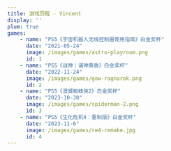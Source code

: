 ```yaml
---
title: 游戏历程 - Vincent
display: ''
plum: true
games:
    - name: "PS5《宇宙机器人无线控制器使用指南》白金奖杯"
      date: "2021-05-24"
      image: /images/games/astro-playroom.png
      id: 1
    - name: "PS5《战神：诸神黄昏》白金奖杯"
      date: "2022-11-24"
      image: /images/games/gow-ragnarok.png
      id: 2
    - name: "PS5《漫威蜘蛛侠2》白金奖杯"
      date: "2023-10-30"
      image: /images/games/spiderman-2.png
      id: 3
    - name: "PS5《生化危机4：重制版》白金奖杯"
      date: "2023-11-6"
      image: /images/games/re4-remake.jpg
      id: 4
---
```


<SubNav />

<ListGames :games="frontmatter.games.reverse()"/>